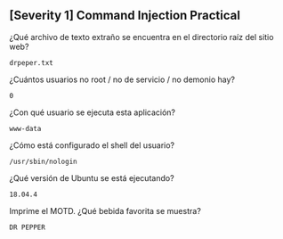 ## [Severity 1] Command Injection Practical

¿Qué archivo de texto extraño se encuentra en el directorio raíz del sitio web?
 
    drpeper.txt
 
¿Cuántos usuarios no root / no de servicio / no demonio hay?
 
    0

¿Con qué usuario se ejecuta esta aplicación?
 
    www-data 

¿Cómo está configurado el shell del usuario?
 
    /usr/sbin/nologin 

¿Qué versión de Ubuntu se está ejecutando?
 
    18.04.4
 
Imprime el MOTD. ¿Qué bebida favorita se muestra?
 
    DR PEPPER


